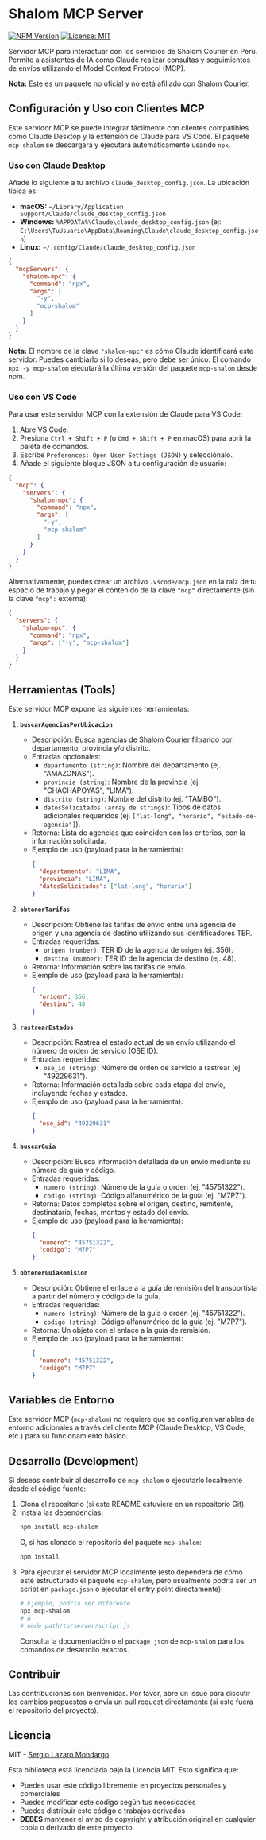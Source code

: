# Shalom MCP Server

[![NPM Version](https://img.shields.io/npm/v/mcp-shalom.svg)](https://www.npmjs.com/package/mcp-shalom)
[![License: MIT](https://img.shields.io/badge/License-MIT-blue.svg)](https://opensource.org/licenses/MIT)

Servidor MCP para interactuar con los servicios de Shalom Courier en Perú. Permite a asistentes de IA como Claude realizar consultas y seguimientos de envíos utilizando el Model Context Protocol (MCP).

**Nota:** Este es un paquete no oficial y no está afiliado con Shalom Courier.

## Configuración y Uso con Clientes MCP

Este servidor MCP se puede integrar fácilmente con clientes compatibles como Claude Desktop y la extensión de Claude para VS Code. El paquete `mcp-shalom` se descargará y ejecutará automáticamente usando `npx`.

### Uso con Claude Desktop

Añade lo siguiente a tu archivo `claude_desktop_config.json`. La ubicación típica es:
*   **macOS:** `~/Library/Application Support/Claude/claude_desktop_config.json`
*   **Windows:** `%APPDATA%\Claude\claude_desktop_config.json` (ej: `C:\Users\TuUsuario\AppData\Roaming\Claude\claude_desktop_config.json`)
*   **Linux:** `~/.config/Claude/claude_desktop_config.json`

```json
{
  "mcpServers": {
    "shalom-mpc": {
      "command": "npx",
      "args": [
        "-y",
        "mcp-shalom"
      ]
    }
  }
}
```
**Nota:** El nombre de la clave `"shalom-mpc"` es cómo Claude identificará este servidor. Puedes cambiarlo si lo deseas, pero debe ser único. El comando `npx -y mcp-shalom` ejecutará la última versión del paquete `mcp-shalom` desde npm.

### Uso con VS Code

Para usar este servidor MCP con la extensión de Claude para VS Code:

1.  Abre VS Code.
2.  Presiona `Ctrl + Shift + P` (o `Cmd + Shift + P` en macOS) para abrir la paleta de comandos.
3.  Escribe `Preferences: Open User Settings (JSON)` y selecciónalo.
4.  Añade el siguiente bloque JSON a tu configuración de usuario:

```json
{
  "mcp": {
    "servers": {
      "shalom-mpc": {
        "command": "npx",
        "args": [
          "-y",
          "mcp-shalom"
        ]
      }
    }
  }
}
```
Alternativamente, puedes crear un archivo `.vscode/mcp.json` en la raíz de tu espacio de trabajo y pegar el contenido de la clave `"mcp"` directamente (sin la clave `"mcp":` externa):
```json
{
  "servers": {
    "shalom-mpc": {
      "command": "npx",
      "args": ["-y", "mcp-shalom"]
    }
  }
}
```

## Herramientas (Tools)

Este servidor MCP expone las siguientes herramientas:

1.  **`buscarAgenciasPorUbicacion`**
    *   Descripción: Busca agencias de Shalom Courier filtrando por departamento, provincia y/o distrito.
    *   Entradas opcionales:
        *   `departamento (string)`: Nombre del departamento (ej. "AMAZONAS").
        *   `provincia (string)`: Nombre de la provincia (ej. "CHACHAPOYAS", "LIMA").
        *   `distrito (string)`: Nombre del distrito (ej. "TAMBO").
        *   `datosSolicitados (array de strings)`: Tipos de datos adicionales requeridos (ej. `["lat-long", "horario", "estado-de-agencia"]`).
    *   Retorna: Lista de agencias que coinciden con los criterios, con la información solicitada.
    *   Ejemplo de uso (payload para la herramienta):
        ```json
        {
          "departamento": "LIMA",
          "provincia": "LIMA",
          "datosSolicitados": ["lat-long", "horario"]
        }
        ```

2.  **`obtenerTarifas`**
    *   Descripción: Obtiene las tarifas de envío entre una agencia de origen y una agencia de destino utilizando sus identificadores TER.
    *   Entradas requeridas:
        *   `origen (number)`: TER ID de la agencia de origen (ej. 356).
        *   `destino (number)`: TER ID de la agencia de destino (ej. 48).
    *   Retorna: Información sobre las tarifas de envío.
    *   Ejemplo de uso (payload para la herramienta):
        ```json
        {
          "origen": 356,
          "destino": 48
        }
        ```

3.  **`rastrearEstados`**
    *   Descripción: Rastrea el estado actual de un envío utilizando el número de orden de servicio (OSE ID).
    *   Entradas requeridas:
        *   `ose_id (string)`: Número de orden de servicio a rastrear (ej. "49229631").
    *   Retorna: Información detallada sobre cada etapa del envío, incluyendo fechas y estados.
    *   Ejemplo de uso (payload para la herramienta):
        ```json
        {
          "ose_id": "49229631"
        }
        ```

4.  **`buscarGuia`**
    *   Descripción: Busca información detallada de un envío mediante su número de guía y código.
    *   Entradas requeridas:
        *   `numero (string)`: Número de la guía o orden (ej. "45751322").
        *   `codigo (string)`: Código alfanumérico de la guía (ej. "M7P7").
    *   Retorna: Datos completos sobre el origen, destino, remitente, destinatario, fechas, montos y estado del envío.
    *   Ejemplo de uso (payload para la herramienta):
        ```json
        {
          "numero": "45751322",
          "codigo": "M7P7"
        }
        ```

5.  **`obtenerGuiaRemision`**
    *   Descripción: Obtiene el enlace a la guía de remisión del transportista a partir del número y código de la guía.
    *   Entradas requeridas:
        *   `numero (string)`: Número de la guía o orden (ej. "45751322").
        *   `codigo (string)`: Código alfanumérico de la guía (ej. "M7P7").
    *   Retorna: Un objeto con el enlace a la guía de remisión.
    *   Ejemplo de uso (payload para la herramienta):
        ```json
        {
          "numero": "45751322",
          "codigo": "M7P7"
        }
        ```

## Variables de Entorno

Este servidor MCP (`mcp-shalom`) no requiere que se configuren variables de entorno adicionales a través del cliente MCP (Claude Desktop, VS Code, etc.) para su funcionamiento básico.

## Desarrollo (Development)

Si deseas contribuir al desarrollo de `mcp-shalom` o ejecutarlo localmente desde el código fuente:

1.  Clona el repositorio (si este README estuviera en un repositorio Git).
2.  Instala las dependencias:
    ```bash
    npm install mcp-shalom
    ```
    O, si has clonado el repositorio del paquete `mcp-shalom`:
    ```bash
    npm install
    ```
3.  Para ejecutar el servidor MCP localmente (esto dependerá de cómo esté estructurado el paquete `mcp-shalom`, pero usualmente podría ser un script en `package.json` o ejecutar el entry point directamente):
    ```bash
    # Ejemplo, podría ser diferente
    npx mcp-shalom
    # o
    # node path/to/server/script.js
    ```
    Consulta la documentación o el `package.json` de `mcp-shalom` para los comandos de desarrollo exactos.

## Contribuir

Las contribuciones son bienvenidas. Por favor, abre un issue para discutir los cambios propuestos o envía un pull request directamente (si este fuera el repositorio del proyecto).

## Licencia

MIT - [Sergio Lazaro Mondargo](mailto:sergiolazaromondargo@gmail.com)

Esta biblioteca está licenciada bajo la Licencia MIT. Esto significa que:
- Puedes usar este código libremente en proyectos personales y comerciales
- Puedes modificar este código según tus necesidades
- Puedes distribuir este código o trabajos derivados
- **DEBES** mantener el aviso de copyright y atribución original en cualquier copia o derivado de este proyecto.
